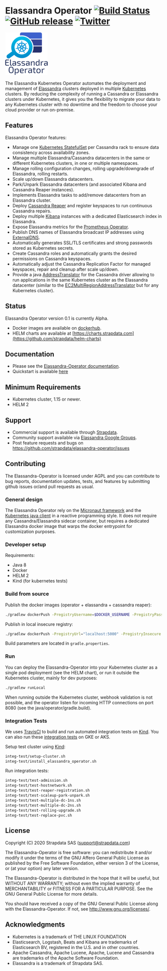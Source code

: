 # Elassandra Operator [![Build Status](https://travis-ci.com/strapdata/elassandra-operator.svg?token=m7zqfSQPuiZqq2siqFNt&branch=master)](https://travis-ci.com/strapdata/elassandra-operator) [![GitHub release](https://img.shields.io/github/v/release/strapdata/elassandra-operator.svg)](https://github.com/strapdata/elassandra-operator/releases/latest) [![Twitter](https://img.shields.io/twitter/follow/strapdataio?style=social)](https://twitter.com/strapdataio)

![Elassandra Logo](docs/source/images/elassandra-operator.png)

The Elassandra Kubernetes Operator automates the deployment and management of [Elassandra](https://github.com/strapdata/elassandra) 
clusters deployed in multiple [Kubernetes](https://kubernetes.io/) clusters. By reducing the complexity of running a Cassandra or 
Elassandra clusters under Kubernetes, it gives you the flexibility to migrate your data to any Kubernetes cluster with 
no downtime and the freedom to choose your cloud provider or run on-premise.

## Features

Elassandra Operator features:

* Manage one [Kubernetes StatefulSet](https://kubernetes.io/docs/concepts/workloads/controllers/statefulset/) per Cassandra rack to ensure data consistency across availability zones.
* Manage multiple Elassandra/Cassandra datacenters in the same or different Kubernetes clusters, in one or multiple namespaces.
* Manage rolling configuration changes, rolling upgrade/downgrade of Elassandra, rolling restarts.
* Scale up/down Elassandra datacenters.
* Park/Unpark Elassandra datacenters (and associated Kibana and Cassandra Reaper instances).
* Implements Elassandra tasks to add/remove datacenters from an Elassandra cluster.
* Deploy [Cassandra Reaper](http://cassandra-reaper.io/) and register keyspaces to run continuous Cassandra repairs.
* Deploy multiple [Kibana](<https://www.elastic.co/fr/products/kibana>) instances with a dedicated Elasticsearch index in Elassandra.
* Expose Elassandra metrics for the [Prometheus Operator](https://prometheus.io/docs/prometheus/latest/querying/operators/).
* Publish DNS names of Elassandra broadcast IP addresses using [ExternalDNS](https://github.com/kubernetes-sigs/external-dns).
* Automatically generates SSL/TLS certificates and strong passwords stored as Kubernetes secrets.
* Create Cassandra roles and automatically grants the desired permissions on Cassandra keyspaces.
* Automatically adjust the Cassandra Replication Factor for managed keyspaces, repair and cleanup after scale up/down.
* Provide a java [AddressTranslator](https://docs.datastax.com/en/developer/java-driver/3.6/manual/address_resolution/) for the Cassandra driver allowing to run applications in the same Kubernetes cluster as the Elassandra datacenter (similar to the [EC2MultiRegionAddressTranslator](https://docs.datastax.com/en/drivers/java/3.7/index.html?com/datastax/driver/core/policies/EC2MultiRegionAddressTranslator.html) but for any Kubernetes cluster).

## Status

Elassandra Operator version 0.1 is currently Alpha.

* Docker images are available on [dockerhub](https://hub.docker.com/repository/docker/strapdata/elassandra-operator).
* HELM charts are available at [https://charts.strapdata.com](https://github.com/strapdata/helm-charts)

## Documentation

* Please see the [Elassandra-Operator documentation](https://operator.elassandra.io).
* Quickstart is available [here](http://operator.elassandra.io/quickstart.html)

## Minimum Requirements

- Kubernetes cluster, 1.15 or newer.
- HELM 2

## Support

 * Commercial support is available through [Strapdata](http://www.strapdata.com/).
 * Community support available via [Elassandra Google Groups](https://groups.google.com/forum/#!forum/elassandra).
 * Post feature requests and bugs on https://github.com/strapdata/elassandra-operator/issues

## Contributing

The Elassandra-Operator is licensed under AGPL and you can contribute to bug reports,
documentation updates, tests, and features by submitting github issues or/and pull requests as usual.

### General design

The Elassandra Operator rely on the [Micronaut framework](https://micronaut.io/) and the 
[Kubernetes java client](https://github.com/kubernetes-client/java) in a reactive programming style.
It does not require any Cassandra/Elassandra sidecar container, but requires a dedicated Elassandra docker image 
that warps the docker entrypoint for customization purposes.

### Developer setup

Requirements:
* Java 8
* Docker
* HELM 2
* Kind (for kubernetes tests)

### Build from source

Publish the docker images (operator + elassandra + cassandra reaper):
```bash
./gradlew dockerPush -PregistryUsername=$DOCKER_USERNAME -PregistryPassword=$DOCKER_PASSWORD -PregistryUrl=$REGISTRY_URL
```

Publish in local insecure registry:
```bash
./gradlew dockerPush -PregistryUrl="localhost:5000" -PregistryInsecure
```

Build parameters are located in `gradle.properties`.

### Run

You can deploy the Elassandra-Operator into your Kubernetes cluster as a single pod deployment (see the HELM chart), 
or run it outside the Kubernetes cluster, mainly for dev purposes:
```bash
./gradlew runLocal
```

When running outside the Kubernetes cluster, webhook validation is not possible, and the operator listen
for incoming HTTP connections on port 8080 (see the java/operator/gradle.build).

### Integration Tests

We uses [TravisCI](.travis.yml) to build and run automated integration tests on [Kind](https://kind.sigs.k8s.io/docs/user/quick-start/).
You can also run these [integration tests](integ-test) on GKE or AKS.

Setup test cluster using [Kind](https://kind.sigs.k8s.io/docs/user/quick-start/):

```
integ-test/setup-cluster.sh
integ-test/install_elassandra_operator.sh
```

Run integration tests:

```
integ-test/test-admission.sh
integ-test/test-hostnetwork.sh
integ-test/test-reaper-registration.sh
integ-test/test-scaleup-park-unpark.sh
integ-test/test-multiple-dc-1ns.sh
integ-test/test-multiple-dc-2ns.sh
integ-test/test-rolling-upgrade.sh
integ-test/test-replace-pvc.sh
```

## License

Copyright (C) 2020 Strapdata SAS (support@strapdata.com)

The Elassandra-Operator is free software: you can redistribute it and/or modify
it under the terms of the GNU Affero General Public License as published by
the Free Software Foundation, either version 3 of the License, or
(at your option) any later version.

The Elassandra-Operator is distributed in the hope that it will be useful,
but WITHOUT ANY WARRANTY; without even the implied warranty of
MERCHANTABILITY or FITNESS FOR A PARTICULAR PURPOSE.  See the
GNU General Public License for more details.

You should have received a copy of the GNU General Public License
along with the Elassandra-Operator.  If not, see <http://www.gnu.org/licenses/>.

## Acknowledgments

* Kubernetes is a trademark of THE LINUX FOUNDATION
* Elasticsearch, Logstash, Beats and Kibana are trademarks of Elasticsearch BV, registered in the U.S. and in other countries.
* Apache Cassandra, Apache Lucene, Apache, Lucene and Cassandra are trademarks of the Apache Software Foundation.
* Elassandra is a trademark of Strapdata SAS.